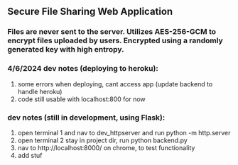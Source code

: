 ## Secure File Sharing Web Application
### Files are never sent to the server. Utilizes AES-256-GCM to encrypt files uploaded by users. Encrypted using a randomly generated key with high entropy.

### 4/6/2024 dev notes (deploying to heroku):
1. some errors when deploying, cant access app (update backend to handle heroku)
2. code still usable with localhost:800 for now

### dev notes (still in development, using Flask):

1. open terminal 1 and nav to dev_httpserver and run python -m http.server
2. open terminal 2 stay in project dir, run python backend.py
3. nav to http://localhost:8000/ on chrome, to test functionality
4. add stuf